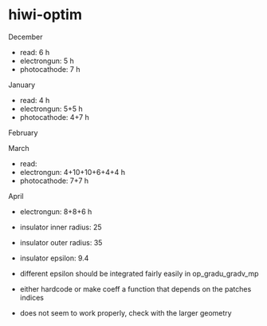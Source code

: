 # hiwi-optim

December
- read: 6 h
- electrongun: 5 h
- photocathode: 7 h

January
- read: 4 h
- electrongun: 5+5 h
- photocathode: 4+7 h

February

March
- read:
- electrongun: 4+10+10+6+4+4 h
- photocathode: 7+7 h

April
- electrongun: 8+8+6 h


- insulator inner radius: 25
- insulator outer radius: 35
- insulator epsilon: 9.4

- different epsilon should be integrated fairly easily in op_gradu_gradv_mp 
- either hardcode or make coeff a function that depends on the patches indices
- does not seem to work properly, check with the larger geometry

